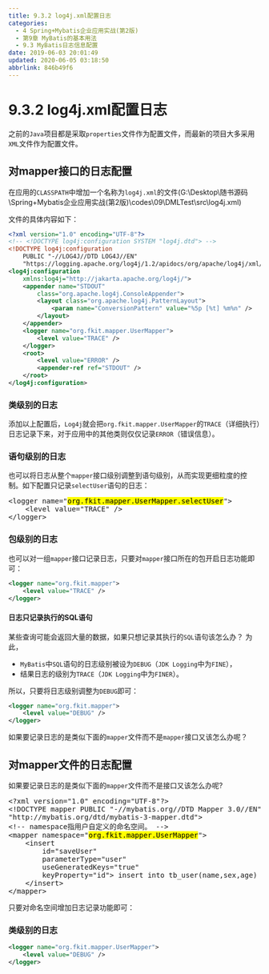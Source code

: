 ```yaml
---
title: 9.3.2 log4j.xml配置日志
categories: 
  - 4 Spring+Mybatis企业应用实战(第2版)
  - 第9章 MyBatis的基本用法
  - 9.3 MyBatis日志信息配置
date: 2019-06-03 20:01:49
updated: 2020-06-05 03:18:50
abbrlink: 846b49f6
---
```

# 9.3.2 log4j.xml配置日志
之前的`Java`项目都是采取`properties`文件作为配置文件，而最新的项目大多采用`XML`文件作为配置文件。
## 对mapper接口的日志配置
在应用的`CLASSPATH`中增加一个名称为`log4j.xml`的文件(G:\Desktop\随书源码\Spring+Mybatis企业应用实战(第2版)\codes\09\DMLTest\src\log4j.xml)

文件的具体内容如下：
```xml
<?xml version="1.0" encoding="UTF-8"?>
<!-- <!DOCTYPE log4j:configuration SYSTEM "log4j.dtd"> -->
<!DOCTYPE log4j:configuration 
    PUBLIC "-//LOG4J//DTD LOG4J//EN"
    "https://logging.apache.org/log4j/1.2/apidocs/org/apache/log4j/xml/doc-files/log4j.dtd" >
<log4j:configuration
    xmlns:log4j="http://jakarta.apache.org/log4j/">
    <appender name="STDOUT"
        class="org.apache.log4j.ConsoleAppender">
        <layout class="org.apache.log4j.PatternLayout">
            <param name="ConversionPattern" value="%5p [%t] %m%n" />
        </layout>
    </appender>
    <logger name="org.fkit.mapper.UserMapper">
        <level value="TRACE" />
    </logger>
    <root>
        <level value="ERROR" />
        <appender-ref ref="STDOUT" />
    </root>
</log4j:configuration>
```
### 类级别的日志
添加以上配置后，`Log4j`就会把`org.fkit.mapper.UserMapper`的`TRACE`（详细执行）日志记录下来，对于应用中的其他类则仅仅记录`ERROR`（错误信息）。
### 语句级别的日志
也可以将日志从整个`mapper`接口级别调整到语句级别，从而实现更细粒度的控制。如下配置只记录`selectUser`语句的日志：

<pre>
&lt;logger name="<mark>org.fkit.mapper.UserMapper.selectUser</mark>"&gt;
    &lt;level value="TRACE" /&gt;
&lt;/logger&gt;
</pre>

### 包级别的日志
也可以对一组`mapper`接口记录日志，只要对`mapper`接口所在的包开启日志功能即可：
```xml
<logger name="org.fkit.mapper">
    <level value="TRACE" />
</logger>
```
#### 日志只记录执行的SQL语句
某些查询可能会返回大量的数据，如果只想记录其执行的`SQL`语句该怎么办？ 为此，
- `MyBatis`中`SQL`语句的日志级别被设为`DEBUG`（`JDK Logging`中为`FINE`），
- 结果日志的级别为`TRACE`（`JDK Logging`中为`FINER`）。

所以，只要将日志级别调整为`DEBUG`即可：
```xml
<logger name="org.fkit.mapper">
    <level value="DEBUG" />
</logger>
```
如果要记录日志的是类似下面的`mapper`文件而不是`mapper`接口又该怎么办呢？
## 对mapper文件的日志配置
如果要记录日志的是类似下面的`mapper`文件而不是接口又该怎么办呢?
<pre>
&lt;?xml version="1.0" encoding="UTF-8"?&gt;
&lt;!DOCTYPE mapper PUBLIC "-//mybatis.org//DTD Mapper 3.0//EN" 
"http://mybatis.org/dtd/mybatis-3-mapper.dtd"&gt;
&lt;!-- namespace指用户自定义的命名空间。 --&gt;
&lt;mapper namespace="<mark>org.fkit.mapper.UserMapper</mark>"&gt;
    &lt;insert
        id="saveUser"
        parameterType="user"
        useGeneratedKeys="true"
        keyProperty="id"&gt; insert into tb_user(name,sex,age) values(#{name},#{sex},#{age})
    &lt;/insert&gt;
&lt;/mapper&gt;
</pre>

只要对命名空间增加日志记录功能即可：
### 类级别的日志
```xml
<logger name="org.fkit.mapper.UserMapper">
    <level value="DEBUG" />
</logger>
```
